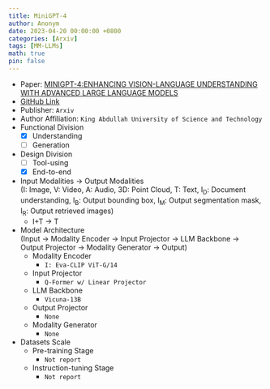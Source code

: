 ```yaml
---
title: MiniGPT-4
author: Anonym
date: 2023-04-20 00:00:00 +0800
categories: [Arxiv]
tags: [MM-LLMs]
math: true
pin: false
---
```


- Paper: [MINIGPT-4:ENHANCING VISION-LANGUAGE UNDERSTANDING WITH ADVANCED LARGE LANGUAGE MODELS](https://arxiv.org/abs/2304.10592)
- [GitHub Link](https://minigpt-4.github.io/)
- Publisher: `Arxiv`
- Author Affiliation: `King Abdullah University of Science and Technology`
- Functional Division
  + [x] Understanding
  + [ ] Generation
- Design Division
  + [ ] Tool-using
  + [x] End-to-end
- Input Modalities $\rightarrow$ Output Modalities <br />(I: Image, V: Video, A: Audio, 3D: Point Cloud, T: Text, I<sub>D</sub>: Document understanding, I<sub>B</sub>: Output bounding box, I<sub>M</sub>: Output segmentation mask, I<sub>R</sub>: Output retrieved images)
  + I+T $\rightarrow$ T
- Model Architecture <br />(Input $\rightarrow$ Modality Encoder $\rightarrow$ Input Projector $\rightarrow$ LLM Backbone $\rightarrow$ Output Projector $\rightarrow$ Modality Generator $\rightarrow$ Output)
  + Modality Encoder
    * `I: Eva-CLIP ViT-G/14`
  + Input Projector
    * `Q-Former w/ Linear Projector`
  + LLM Backbone
    * `Vicuna-13B`
  + Output Projector
    * `None`
  + Modality Generator
    * `None`
- Datasets Scale
  + Pre-training Stage
    * `Not report`
  + Instruction-tuning Stage
    * `Not report`
